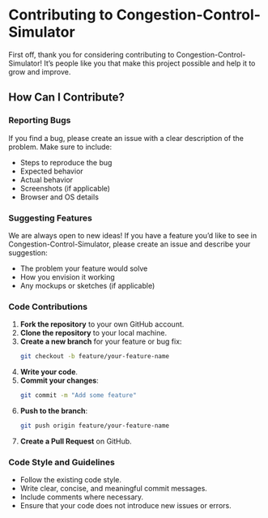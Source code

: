 # Contributing to Congestion-Control-Simulator

First off, thank you for considering contributing to Congestion-Control-Simulator! It’s people like you that make this project possible and help it to grow and improve.

## How Can I Contribute?

### Reporting Bugs

If you find a bug, please create an issue with a clear description of the problem. Make sure to include:
- Steps to reproduce the bug
- Expected behavior
- Actual behavior
- Screenshots (if applicable)
- Browser and OS details

### Suggesting Features

We are always open to new ideas! If you have a feature you’d like to see in Congestion-Control-Simulator, please create an issue and describe your suggestion:
- The problem your feature would solve
- How you envision it working
- Any mockups or sketches (if applicable)

### Code Contributions

1. **Fork the repository** to your own GitHub account.
2. **Clone the repository** to your local machine.
3. **Create a new branch** for your feature or bug fix:
   ```bash
   git checkout -b feature/your-feature-name
   ```
4. **Write your code**.
5. **Commit your changes**:
   ```bash
   git commit -m "Add some feature"
   ```
6. **Push to the branch**:
   ```bash
   git push origin feature/your-feature-name
   ```
7. **Create a Pull Request** on GitHub.

### Code Style and Guidelines

- Follow the existing code style.
- Write clear, concise, and meaningful commit messages.
- Include comments where necessary.
- Ensure that your code does not introduce new issues or errors.
